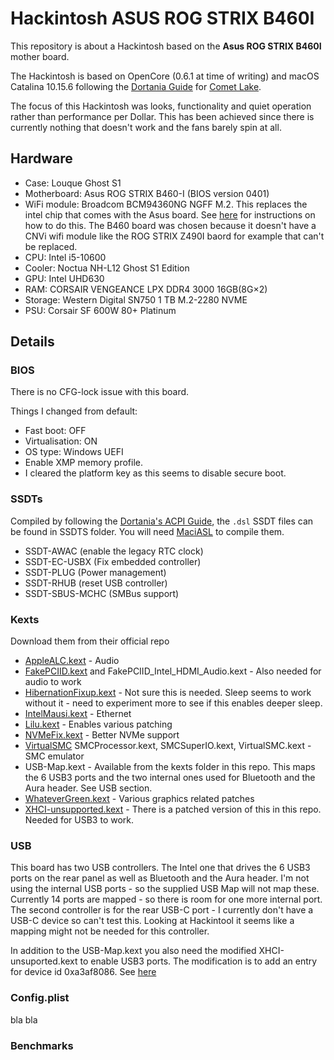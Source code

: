 # Hackintosh ASUS ROG STRIX B460I

This repository is about a Hackintosh based on the **Asus ROG STRIX B460I** mother board.

The Hackintosh is based on OpenCore (0.6.1 at time of writing) and macOS Catalina 10.15.6 following the [Dortania Guide](https://dortania.github.io/OpenCore-Install-Guide/) for [Comet Lake](https://dortania.github.io/OpenCore-Install-Guide/config.plist/comet-lake.html#starting-point).

The focus of this Hackintosh was looks, functionality and quiet operation rather than performance per Dollar. This has been achieved since there is currently nothing that doesn't work and the fans barely spin at all.

## Hardware

* Case: Louque Ghost S1
* Motherboard: Asus ROG STRIX B460-I (BIOS version 0401)
* WiFi module: Broadcom BCM94360NG NGFF M.2. This replaces the intel chip that comes with the Asus board. See [here](https://www.tonymacx86.com/threads/the-everything-works-asus-z390-i-gaming-i7-8700k-sapphire-nitro-radeon-rx-vega-64-build.272572/#DW1560) for instructions on how to do this. The B460 board was chosen because it doesn't have a CNVi wifi module like the ROG STRIX Z490I baord for example that can't be replaced.
* CPU: Intel i5-10600
* Cooler: Noctua NH-L12 Ghost S1 Edition
* GPU: Intel UHD630
* RAM: CORSAIR VENGEANCE LPX DDR4 3000 16GB(8G×2)
* Storage: Western Digital SN750 1 TB M.2-2280 NVME
* PSU: Corsair SF 600W 80+ Platinum

## Details

### BIOS
There is no CFG-lock issue with this board.

Things I changed from default:
* Fast boot: OFF
* Virtualisation: ON
* OS type: Windows UEFI
* Enable XMP memory profile.
* I cleared the platform key as this seems to disable secure boot.

### SSDTs
Compiled by following the [Dortania's ACPI Guide](https://dortania.github.io/Getting-Started-With-ACPI/), the `.dsl` SSDT files can be found in SSDTS folder. You will need [MaciASL](https://github.com/acidanthera/MaciASL) to compile them.

* SSDT-AWAC (enable the legacy RTC clock)
* SSDT-EC-USBX (Fix embedded controller)
* SSDT-PLUG (Power management)
* SSDT-RHUB (reset USB controller)
* SSDT-SBUS-MCHC (SMBus support)

### Kexts
Download them from their official repo
* [AppleALC.kext](https://github.com/acidanthera/AppleALC) - Audio
* [FakePCIID.kext](https://github.com/RehabMan/OS-X-Fake-PCI-ID) and FakePCIID_Intel_HDMI_Audio.kext - Also needed for audio to work
* [HibernationFixup.kext](https://github.com/acidanthera/HibernationFixup) - Not sure this is needed. Sleep seems to work without it - need to experiment more to see if this enables deeper sleep.
* [IntelMausi.kext](https://github.com/acidanthera/IntelMausi) - Ethernet
* [Lilu.kext](https://github.com/acidanthera/Lilu) - Enables various patching
* [NVMeFix.kext](https://github.com/acidanthera/NVMeFix) - Better NVMe support
* [VirtualSMC](https://github.com/acidanthera/VirtualSMC) SMCProcessor.kext, SMCSuperIO.kext, VirtualSMC.kext - SMC emulator
* USB-Map.kext - Available from the kexts folder in this repo. This maps the 6 USB3 ports and the two internal ones used for Bluetooth and the Aura header. See USB section.
* [WhateverGreen.kext](https://github.com/acidanthera/WhateverGreen) - Various graphics related patches
* [XHCI-unsupported.kext](https://github.com/RehabMan/OS-X-USB-Inject-All) - There is a patched version of this in this repo. Needed for USB3 to work.

### USB
This board has two USB controllers. The Intel one that drives the 6 USB3 ports on the rear panel as well as Bluetooth and the Aura header. I'm not using the internal USB ports - so the supplied USB Map will not map these. Currently 14 ports are mapped - so there is room for one more internal port. The second controller is for the rear USB-C port - I currently don't have a USB-C device so can't test this. Looking at Hackintool it seems like a mapping might not be needed for this controller.

In addition to the USB-Map.kext you also need the modified XHCI-unsuported.kext to enable USB3 ports. The modification is to add an entry for device id 0xa3af8086. See [here](https://github.com/RehabMan/OS-X-USB-Inject-All/issues/29)

### Config.plist
bla bla

### Benchmarks
